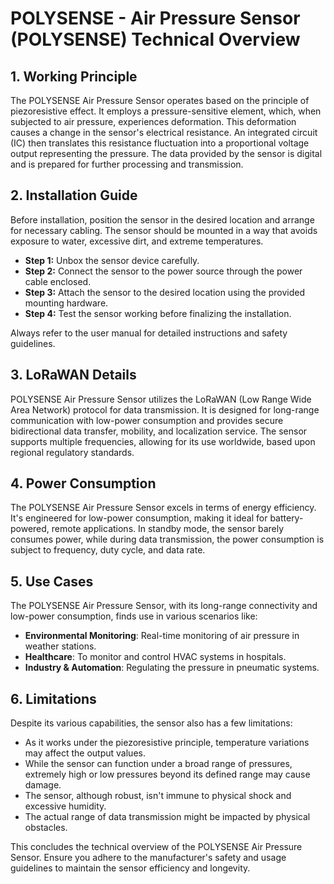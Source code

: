 # POLYSENSE - Air Pressure Sensor (POLYSENSE) Technical Overview

## 1. Working Principle
The POLYSENSE Air Pressure Sensor operates based on the principle of piezoresistive effect. It employs a pressure-sensitive element, which, when subjected to air pressure, experiences deformation. This deformation causes a change in the sensor's electrical resistance. An integrated circuit (IC) then translates this resistance fluctuation into a proportional voltage output representing the pressure. The data provided by the sensor is digital and is prepared for further processing and transmission.

## 2. Installation Guide
Before installation, position the sensor in the desired location and arrange for necessary cabling. The sensor should be mounted in a way that avoids exposure to water, excessive dirt, and extreme temperatures.

- **Step 1:** Unbox the sensor device carefully.
- **Step 2:** Connect the sensor to the power source through the power cable enclosed.
- **Step 3:** Attach the sensor to the desired location using the provided mounting hardware.
- **Step 4:** Test the sensor working before finalizing the installation.

Always refer to the user manual for detailed instructions and safety guidelines.

## 3. LoRaWAN Details
POLYSENSE Air Pressure Sensor utilizes the LoRaWAN (Low Range Wide Area Network) protocol for data transmission. It is designed for long-range communication with low-power consumption and provides secure bidirectional data transfer, mobility, and localization service. The sensor supports multiple frequencies, allowing for its use worldwide, based upon regional regulatory standards.

## 4. Power Consumption
The POLYSENSE Air Pressure Sensor excels in terms of energy efficiency. It's engineered for low-power consumption, making it ideal for battery-powered, remote applications. In standby mode, the sensor barely consumes power, while during data transmission, the power consumption is subject to frequency, duty cycle, and data rate. 

## 5. Use Cases
The POLYSENSE Air Pressure Sensor, with its long-range connectivity and low-power consumption, finds use in various scenarios like:

- **Environmental Monitoring**: Real-time monitoring of air pressure in weather stations.
- **Healthcare**: To monitor and control HVAC systems in hospitals.
- **Industry & Automation**: Regulating the pressure in pneumatic systems.

## 6. Limitations
Despite its various capabilities, the sensor also has a few limitations:

- As it works under the piezoresistive principle, temperature variations may affect the output values.
- While the sensor can function under a broad range of pressures, extremely high or low pressures beyond its defined range may cause damage.
- The sensor, although robust, isn't immune to physical shock and excessive humidity.
- The actual range of data transmission might be impacted by physical obstacles.

This concludes the technical overview of the POLYSENSE Air Pressure Sensor. Ensure you adhere to the manufacturer's safety and usage guidelines to maintain the sensor efficiency and longevity.